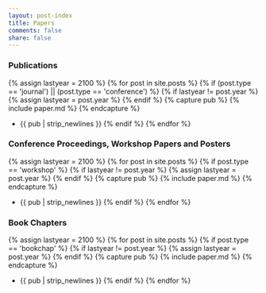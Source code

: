```yaml
---
layout: post-index
title: Papers
comments: false
share: false
---
```


### Publications
{% assign lastyear = 2100 %}
{% for post in site.posts %}
{% if (post.type == 'journal') || (post.type == 'conference') %}
{% if lastyear != post.year %}
{% assign lastyear = post.year %}
{% endif %}
{% capture pub %}
{% include paper.md %}
{% endcapture %}
* {{ pub | strip_newlines }}
{% endif %}
{% endfor %} 

### Conference Proceedings, Workshop Papers and Posters
{% assign lastyear = 2100 %}
{% for post in site.posts %}
{% if post.type == 'workshop' %}
{% if lastyear != post.year %}
{% assign lastyear = post.year %}
{% endif %}
{% capture pub %}
{% include paper.md %}
{% endcapture %}
* {{ pub | strip_newlines }}
{% endif %}
{% endfor %} 

### Book Chapters
{% assign lastyear = 2100 %}
{% for post in site.posts %}
{% if post.type == 'bookchap' %}
{% if lastyear != post.year %}
{% assign lastyear = post.year %}
{% endif %}
{% capture pub %}
{% include paper.md %}
{% endcapture %}
* {{ pub | strip_newlines }}
{% endif %}
{% endfor %} 


